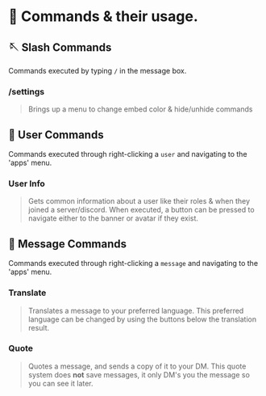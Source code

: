 # 📲 Commands & their usage.

## 🪡 Slash Commands

Commands executed by typing `/` in the message box. 

### /settings

> Brings up a menu to change embed color & hide/unhide commands

## 👤 User Commands

Commands executed through right-clicking a `user` and navigating to the 'apps' menu. 

### User Info

> Gets common information about a user like their roles & when they joined a server/discord. When executed, a button can be pressed to navigate either to the banner or avatar if they exist.

## 💬 Message Commands

Commands executed through right-clicking a `message` and navigating to the 'apps' menu. 

### Translate

> Translates a message to your preferred language. This preferred language can be changed by using the buttons below the translation result.

### Quote

> Quotes a message, and sends a copy of it to your DM. This quote system does **not** save messages, it only DM's you the message so you can see it later.
